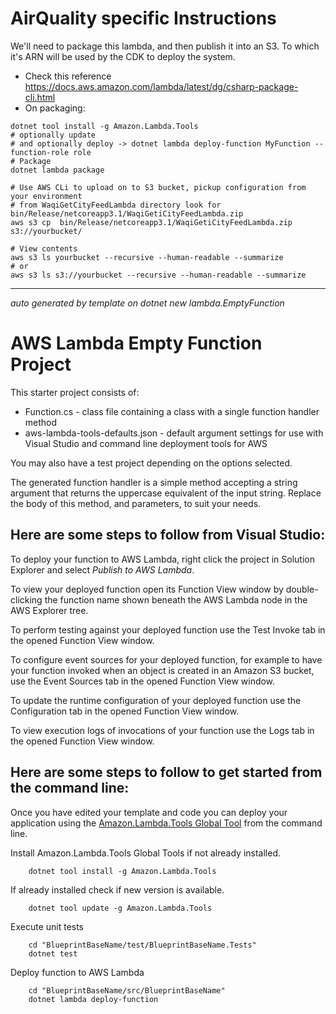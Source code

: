 
# AirQuality specific Instructions
We'll need to package this lambda, and then publish it into an S3. To which it's ARN will be used by the CDK to deploy the system.

- Check this reference https://docs.aws.amazon.com/lambda/latest/dg/csharp-package-cli.html
- On packaging:
```
dotnet tool install -g Amazon.Lambda.Tools
# optionally update
# and optionally deploy -> dotnet lambda deploy-function MyFunction --function-role role
# Package
dotnet lambda package

# Use AWS CLi to upload on to S3 bucket, pickup configuration from your environment
# from WaqiGetCityFeedLambda directory look for bin/Release/netcoreapp3.1/WaqiGetiCityFeedLambda.zip
aws s3 cp  bin/Release/netcoreapp3.1/WaqiGetiCityFeedLambda.zip s3://yourbucket/

# View contents
aws s3 ls yourbucket --recursive --human-readable --summarize
# or
aws s3 ls s3://yourbucket --recursive --human-readable --summarize
```


---
_auto generated by template on dotnet new lambda.EmptyFunction_
# AWS Lambda Empty Function Project

This starter project consists of:
* Function.cs - class file containing a class with a single function handler method
* aws-lambda-tools-defaults.json - default argument settings for use with Visual Studio and command line deployment tools for AWS

You may also have a test project depending on the options selected.

The generated function handler is a simple method accepting a string argument that returns the uppercase equivalent of the input string. Replace the body of this method, and parameters, to suit your needs. 

## Here are some steps to follow from Visual Studio:

To deploy your function to AWS Lambda, right click the project in Solution Explorer and select *Publish to AWS Lambda*.

To view your deployed function open its Function View window by double-clicking the function name shown beneath the AWS Lambda node in the AWS Explorer tree.

To perform testing against your deployed function use the Test Invoke tab in the opened Function View window.

To configure event sources for your deployed function, for example to have your function invoked when an object is created in an Amazon S3 bucket, use the Event Sources tab in the opened Function View window.

To update the runtime configuration of your deployed function use the Configuration tab in the opened Function View window.

To view execution logs of invocations of your function use the Logs tab in the opened Function View window.

## Here are some steps to follow to get started from the command line:

Once you have edited your template and code you can deploy your application using the [Amazon.Lambda.Tools Global Tool](https://github.com/aws/aws-extensions-for-dotnet-cli#aws-lambda-amazonlambdatools) from the command line.

Install Amazon.Lambda.Tools Global Tools if not already installed.
```
    dotnet tool install -g Amazon.Lambda.Tools
```

If already installed check if new version is available.
```
    dotnet tool update -g Amazon.Lambda.Tools
```

Execute unit tests
```
    cd "BlueprintBaseName/test/BlueprintBaseName.Tests"
    dotnet test
```

Deploy function to AWS Lambda
```
    cd "BlueprintBaseName/src/BlueprintBaseName"
    dotnet lambda deploy-function
```
